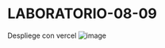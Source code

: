 # LABORATORIO-08-09
 Despliege con vercel 
![image](https://github.com/user-attachments/assets/cf1b3efe-6fd4-4174-93d1-2a4f4e824a41)

